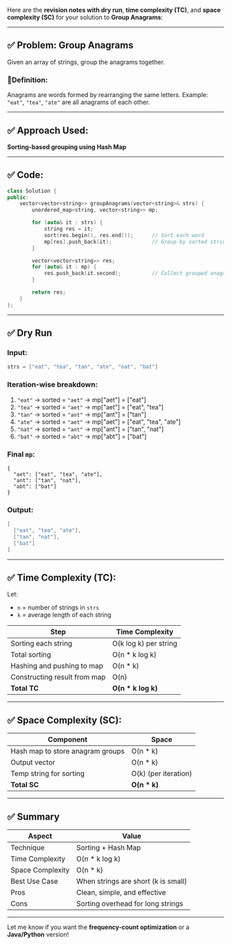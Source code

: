 Here are the **revision notes with dry run**, **time complexity (TC)**, and **space complexity (SC)** for your solution to **Group Anagrams**:

---

## ✅ Problem: Group Anagrams

Given an array of strings, group the anagrams together.

### 🔹Definition:

Anagrams are words formed by rearranging the same letters.
Example: `"eat"`, `"tea"`, `"ate"` are all anagrams of each other.

---

## ✅ Approach Used:

**Sorting-based grouping using Hash Map**

---

## ✅ Code:

```cpp
class Solution {
public:
    vector<vector<string>> groupAnagrams(vector<string>& strs) {
        unordered_map<string, vector<string>> mp;

        for (auto& it : strs) {
            string res = it;
            sort(res.begin(), res.end());      // Sort each word
            mp[res].push_back(it);             // Group by sorted string
        }

        vector<vector<string>> res;
        for (auto& it : mp) {
            res.push_back(it.second);          // Collect grouped anagrams
        }

        return res;
    }
};
```

---

## ✅ Dry Run

### Input:

```cpp
strs = ["eat", "tea", "tan", "ate", "nat", "bat"]
```

### Iteration-wise breakdown:

1. `"eat"` → sorted = `"aet"` → mp\["aet"] = \["eat"]
2. `"tea"` → sorted = `"aet"` → mp\["aet"] = \["eat", "tea"]
3. `"tan"` → sorted = `"ant"` → mp\["ant"] = \["tan"]
4. `"ate"` → sorted = `"aet"` → mp\["aet"] = \["eat", "tea", "ate"]
5. `"nat"` → sorted = `"ant"` → mp\["ant"] = \["tan", "nat"]
6. `"bat"` → sorted = `"abt"` → mp\["abt"] = \["bat"]

### Final `mp`:

```
{
  "aet": ["eat", "tea", "ate"],
  "ant": ["tan", "nat"],
  "abt": ["bat"]
}
```

### Output:

```cpp
[
  ["eat", "tea", "ate"],
  ["tan", "nat"],
  ["bat"]
]
```

---

## ✅ Time Complexity (TC):

Let:

* `n` = number of strings in `strs`
* `k` = average length of each string

| Step                         | Time Complexity       |
| ---------------------------- | --------------------- |
| Sorting each string          | O(k log k) per string |
| Total sorting                | O(n \* k log k)       |
| Hashing and pushing to map   | O(n \* k)             |
| Constructing result from map | O(n)                  |
| **Total TC**                 | **O(n \* k log k)**   |

---

## ✅ Space Complexity (SC):

| Component                        | Space                |
| -------------------------------- | -------------------- |
| Hash map to store anagram groups | O(n \* k)            |
| Output vector                    | O(n \* k)            |
| Temp string for sorting          | O(k) (per iteration) |
| **Total SC**                     | **O(n \* k)**        |

---

## ✅ Summary

| Aspect           | Value                               |
| ---------------- | ----------------------------------- |
| Technique        | Sorting + Hash Map                  |
| Time Complexity  | O(n \* k log k)                     |
| Space Complexity | O(n \* k)                           |
| Best Use Case    | When strings are short (k is small) |
| Pros             | Clean, simple, and effective        |
| Cons             | Sorting overhead for long strings   |

---

Let me know if you want the **frequency-count optimization** or a **Java/Python** version!
